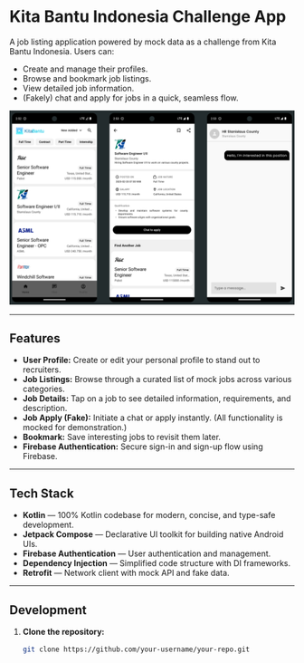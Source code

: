 # Kita Bantu Indonesia Challenge App

A job listing application powered by mock data as a challenge from Kita Bantu Indonesia.
Users can:
- Create and manage their profiles.
- Browse and bookmark job listings.
- View detailed job information.
- (Fakely) chat and apply for jobs in a quick, seamless flow.

![screenshots](art/screenshots.png)

---

## Features

- **User Profile:** Create or edit your personal profile to stand out to recruiters.
- **Job Listings:** Browse through a curated list of mock jobs across various categories.
- **Job Details:** Tap on a job to see detailed information, requirements, and description.
- **Job Apply (Fake):** Initiate a chat or apply instantly. (All functionality is mocked for demonstration.)
- **Bookmark:** Save interesting jobs to revisit them later.
- **Firebase Authentication:** Secure sign-in and sign-up flow using Firebase.

---

## Tech Stack

- **Kotlin** — 100% Kotlin codebase for modern, concise, and type-safe development.
- **Jetpack Compose** — Declarative UI toolkit for building native Android UIs.
- **Firebase Authentication** — User authentication and management.
- **Dependency Injection** — Simplified code structure with DI frameworks.
- **Retrofit** — Network client with mock API and fake data.

---

## Development

1. **Clone the repository:**

   ```bash
   git clone https://github.com/your-username/your-repo.git
